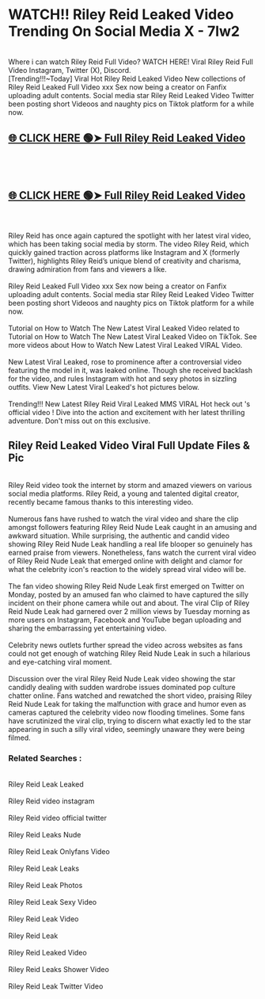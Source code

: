 # WATCH!! Riley Reid Leaked Video Trending On Social Media X - 7lw2<br>
<br>
Where i can watch Riley Reid Full Video? WATCH HERE! Viral Riley Reid Full Video Instagram, Twitter (X), Discord.
<br>
[Trending!!!~Today] Viral Hot Riley Reid Leaked Video New collections of Riley Reid Leaked Full Video xxx Sex now being a creator on Fanfix uploading adult contents. Social media star Riley Reid Leaked Video Twitter been posting short Videoos and naughty pics on Tiktok platform for a while now.
<br>
<h2><a href="https://onlyfansleakedmodels.blogspot.com/2024/09/riley-reid-hookup-sex-tape-onlyfans.html">🌐 CLICK HERE 🟢➤ Full Riley Reid Leaked Video</a></h2><br>
<br>
<h2><a href="https://onlyfansleakedmodels.blogspot.com/2024/09/riley-reid-hookup-sex-tape-onlyfans.html">🌐 CLICK HERE 🟢➤ Full Riley Reid Leaked Video</a></h2><br>
<br>
Riley Reid has once again captured the spotlight with her latest viral video, which has been taking social media by storm. The video Riley Reid, which quickly gained traction across platforms like Instagram and X (formerly Twitter), highlights Riley Reid’s unique blend of creativity and charisma, drawing admiration from fans and viewers a like.
<br><br>
Riley Reid Leaked Full Video xxx Sex now being a creator on Fanfix uploading adult contents. Social media star Riley Reid Leaked Video Twitter been posting short Videoos and naughty pics on Tiktok platform for a while now.
<br><br>
Tutorial on How to Watch The New Latest Viral Leaked Video related to Tutorial on How to Watch The New Latest Viral Leaked Video on TikTok. See more videos about How to Watch New Latest Viral Leaked VIRAL Video.
<br><br>
New Latest Viral Leaked, rose to prominence after a controversial video featuring the model in it, was leaked online. Though she received backlash for the video, and rules Instagram with hot and sexy photos in sizzling outfits. View New Latest Viral Leaked's hot pictures below.
<br><br>
Trending!!! New Latest Riley Reid Viral Leaked MMS VIRAL Hot heck out 's official video ! Dive into the action and excitement with her latest thrilling adventure. Don't miss out on this exclusive.
<br>
<h2>Riley Reid Leaked Video Viral Full Update Files & Pic</h2>
<br>
Riley Reid video took the internet by storm and amazed viewers on various social media platforms. Riley Reid, a young and talented digital creator, recently became famous thanks to this interesting video.
<br><br>
Numerous fans have rushed to watch the viral video and share the clip amongst followers featuring Riley Reid Nude Leak caught in an amusing and awkward situation. While surprising, the authentic and candid video showing Riley Reid Nude Leak handling a real life blooper so genuinely has earned praise from viewers. Nonetheless, fans watch the current viral video of Riley Reid Nude Leak that emerged online with delight and clamor for what the celebrity icon's reaction to the widely spread viral video will be.
<br><br>
The fan video showing Riley Reid Nude Leak first emerged on Twitter on Monday, posted by an amused fan who claimed to have captured the silly incident on their phone camera while out and about. The viral Clip of Riley Reid Nude Leak had garnered over 2 million views by Tuesday morning as more users on Instagram, Facebook and YouTube began uploading and sharing the embarrassing yet entertaining video.
<br><br>
Celebrity news outlets further spread the video across websites as fans could not get enough of watching Riley Reid Nude Leak in such a hilarious and eye-catching viral moment.
<br><br>
Discussion over the viral Riley Reid Nude Leak video showing the star candidly dealing with sudden wardrobe issues dominated pop culture chatter online. Fans watched and rewatched the short video, praising Riley Reid Nude Leak for taking the malfunction with grace and humor even as cameras captured the celebrity video now flooding timelines. Some fans have scrutinized the viral clip, trying to discern what exactly led to the star appearing in such a silly viral video, seemingly unaware they were being filmed.
<br>
<h3>Related Searches :</h3>
<br>
Riley Reid Leak Leaked
<br><br>
Riley Reid video instagram
<br><br>
Riley Reid video official twitter
<br><br>
Riley Reid Leaks Nude
<br><br>
Riley Reid Leak Onlyfans Video
<br><br>
Riley Reid Leak Leaks
<br><br>
Riley Reid Leak Photos
<br><br>
Riley Reid Leak Sexy Video
<br><br>
Riley Reid Leak Video
<br><br>
Riley Reid Leak
<br><br>
Riley Reid Leaked Video
<br><br>
Riley Reid Leaks Shower Video
<br><br>
Riley Reid Leak Twitter Video
